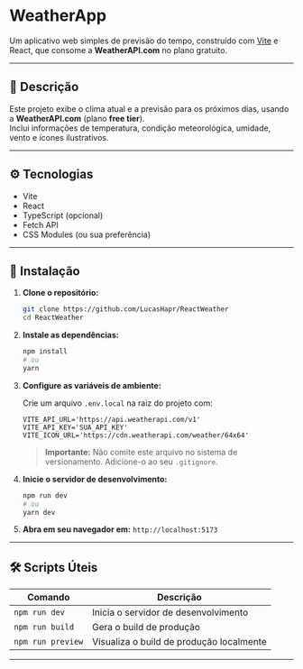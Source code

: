 # WeatherApp

Um aplicativo web simples de previsão do tempo, construído com [Vite](https://vitejs.dev/) e React, que consome a **WeatherAPI.com** no plano gratuito.

---

## 📖 Descrição

Este projeto exibe o clima atual e a previsão para os próximos dias, usando a **WeatherAPI.com** (plano **free tier**).  
Inclui informações de temperatura, condição meteorológica, umidade, vento e ícones ilustrativos.

---

## ⚙️ Tecnologias

- Vite  
- React  
- TypeScript (opcional)  
- Fetch API  
- CSS Modules (ou sua preferência)  

---

## 🚀 Instalação

1. **Clone o repositório:**
    ~~~bash
    git clone https://github.com/LucasHapr/ReactWeather
    cd ReactWeather
    ~~~

2. **Instale as dependências:**
    ~~~bash
    npm install
    # ou
    yarn
    ~~~

3. **Configure as variáveis de ambiente:**

    Crie um arquivo `.env.local` na raiz do projeto com:

    ~~~dotenv
    VITE_API_URL='https://api.weatherapi.com/v1'
    VITE_API_KEY='SUA_API_KEY'
    VITE_ICON_URL='https://cdn.weatherapi.com/weather/64x64'
    ~~~

    > **Importante:** Não comite este arquivo no sistema de versionamento. Adicione-o ao seu `.gitignore`.

4. **Inicie o servidor de desenvolvimento:**
    ~~~bash
    npm run dev
    # ou
    yarn dev
    ~~~

5. **Abra em seu navegador em:** `http://localhost:5173`

---

## 🛠️ Scripts Úteis

| Comando           | Descrição                                |
|-------------------|------------------------------------------|
| `npm run dev`     | Inicia o servidor de desenvolvimento     |
| `npm run build`   | Gera o build de produção                 |
| `npm run preview` | Visualiza o build de produção localmente |

---
